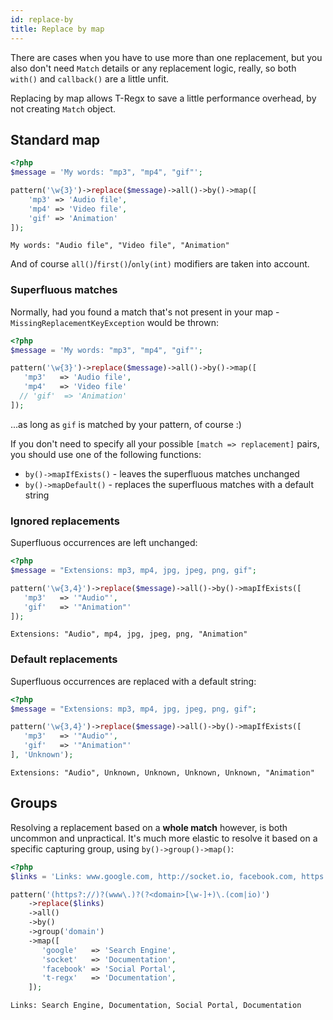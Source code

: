 ```yaml
---
id: replace-by
title: Replace by map
---
```


There are cases when you have to use more than one replacement, but you also don't need `Match` details or 
any replacement logic, really, so both `with()` and `callback()` are a little unfit.

Replacing by map allows T-Regx to save a little performance overhead, by not creating `Match` object.

## Standard map

```php
<?php
$message = 'My words: "mp3", "mp4", "gif"'; 

pattern('\w{3}')->replace($message)->all()->by()->map([
    'mp3' => 'Audio file',
    'mp4' => 'Video file',
    'gif' => 'Animation'
]);
```
```text
My words: "Audio file", "Video file", "Animation"
```

And of course `all()`/`first()`/`only(int)` modifiers are taken into account.

### Superfluous matches

Normally, had you found a match that's not present in your map - `MissingReplacementKeyException` would be thrown:
```php
<?php
$message = 'My words: "mp3", "mp4", "gif"'; 

pattern('\w{3}')->replace($message)->all()->by()->map([
   'mp3'   => 'Audio file',
   'mp4'   => 'Video file'
  // 'gif'  => 'Animation'
]);
```

...as long as `gif` is matched by your pattern, of course :)

If you don't need to specify all your possible `[match => replacement]` pairs, you should use one of the following functions:

 - `by()->mapIfExists()` - leaves the superfluous matches unchanged
 - `by()->mapDefault()` - replaces the superfluous matches with a default string

### Ignored replacements

Superfluous occurrences are left unchanged:

```php
<?php
$message = "Extensions: mp3, mp4, jpg, jpeg, png, gif"; 

pattern('\w{3,4}')->replace($message)->all()->by()->mapIfExists([
   'mp3'   => '"Audio"',
   'gif'   => '"Animation"'
]);
```
```text
Extensions: "Audio", mp4, jpg, jpeg, png, "Animation"
```

### Default replacements

Superfluous occurrences are replaced with a default string:

```php
<?php
$message = "Extensions: mp3, mp4, jpg, jpeg, png, gif"; 

pattern('\w{3,4}')->replace($message)->all()->by()->mapIfExists([
   'mp3'   => '"Audio"',
   'gif'   => '"Animation"'
], 'Unknown');
```
```text
Extensions: "Audio", Unknown, Unknown, Unknown, Unknown, "Animation"
```

## Groups

Resolving a replacement based on a **whole match** however, is both uncommon and unpractical. It's much more elastic to resolve
it based on a specific capturing group, using `by()->group()->map()`:

```php
<?php
$links = 'Links: www.google.com, http://socket.io, facebook.com, https://t-regx.com';

pattern('(https?://)?(www\.)?(?<domain>[\w-]+)\.(com|io)')
    ->replace($links)
    ->all()
    ->by()
    ->group('domain')
    ->map([
       'google'   => 'Search Engine',
       'socket'   => 'Documentation',
       'facebook' => 'Social Portal',
       't-regx'   => 'Documentation',
    ]);
```
```text
Links: Search Engine, Documentation, Social Portal, Documentation
```
